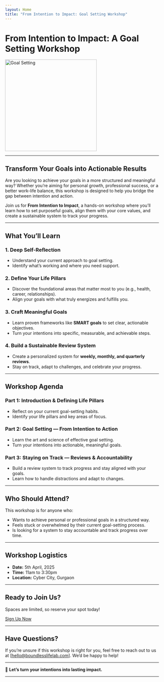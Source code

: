 ```yaml
---
layout: Home
title: "From Intention to Impact: Goal Setting Workshop"
---
```


# **From Intention to Impact: A Goal Setting Workshop**

<img src="https://i.imgur.com/DyxtY0J.jpeg" alt="Goal Setting" width="300" height="300">

---

## **Transform Your Goals into Actionable Results**

Are you looking to achieve your goals in a more structured and meaningful way? Whether you’re aiming for personal growth, professional success, or a better work-life balance, this workshop is designed to help you bridge the gap between intention and action.

Join us for **From Intention to Impact**, a hands-on workshop where you’ll learn how to set purposeful goals, align them with your core values, and create a sustainable system to track your progress.

---

## **What You’ll Learn**

### **1. Deep Self-Reflection**  
- Understand your current approach to goal setting.  
- Identify what’s working and where you need support.  

### **2. Define Your Life Pillars**  
- Discover the foundational areas that matter most to you (e.g., health, career, relationships).  
- Align your goals with what truly energizes and fulfills you.  

### **3. Craft Meaningful Goals**  
- Learn proven frameworks like **SMART goals** to set clear, actionable objectives.  
- Turn your intentions into specific, measurable, and achievable steps.  

### **4. Build a Sustainable Review System**  
- Create a personalized system for **weekly, monthly, and quarterly reviews**.  
- Stay on track, adapt to challenges, and celebrate your progress.  

---

## **Workshop Agenda**

### **Part 1: Introduction & Defining Life Pillars**  
- Reflect on your current goal-setting habits.  
- Identify your life pillars and key areas of focus.  

### **Part 2: Goal Setting — From Intention to Action**  
- Learn the art and science of effective goal setting.  
- Turn your intentions into actionable, meaningful goals.  

### **Part 3: Staying on Track — Reviews & Accountability**  
- Build a review system to track progress and stay aligned with your goals.  
- Learn how to handle distractions and adapt to changes.  

---

## **Who Should Attend?**

This workshop is for anyone who:  
- Wants to achieve personal or professional goals in a structured way.  
- Feels stuck or overwhelmed by their current goal-setting process.  
- Is looking for a system to stay accountable and track progress over time.  

---

## **Workshop Logistics**

- **Date:** 5th April, 2025  
- **Time:** 11am to 3:30pm
- **Location:** Cyber City, Gurgaon

---

## **Ready to Join Us?**

Spaces are limited, so reserve your spot today!  

[Sign Up Now](hello@boundlesslifelab.com)  

---

## **Have Questions?**

If you’re unsure if this workshop is right for you, feel free to reach out to us at [hello@boundlesslifelab.com]. We’d be happy to help!  

---

🚀 **Let’s turn your intentions into lasting impact.**  

---
